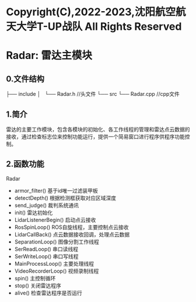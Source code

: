 # Copyright(C),2022-2023,沈阳航空航天大学T-UP战队 All Rights Reserved

# Radar: 雷达主模块

## 0.文件结构

├── include
│   └── Radar.h		//头文件
└── src
     └── Radar.cpp		//cpp文件

## 1.简介

雷达的主要工作模块，包含各模块的初始化、各工作线程的管理和雷达点云数据的接收，通过检查标志位来控制功能运行，提供一个简易窗口进行程序供程序功能控制。

## 2.函数功能

Radar

* armor_filter() 基于id唯一过滤装甲板
* detectDepth() 根据检测框获取对应区域深度
* send_judge() 裁判系统通讯
* init() 雷达初始化
* LidarListenerBegin() 启动点云接收
* RosSpinLoop() ROS自旋线程，主要控制点云接收
* LidarCallBack() 点云数据接收回调，处理点云数据
* SeparationLoop() 图像分割工作线程
* SerReadLoop() 串口读线程
* SerWriteLoop() 串口写线程
* MainProcessLoop() 主要处理线程
* VideoRecorderLoop() 视频录制线程
* spin() 主控制循环
* stop() 关闭雷达程序
* alive() 检查雷达程序是否运行
